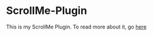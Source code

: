 ScrollMe-Plugin
===============
This is my ScrollMe Plugin. To read more about it, go [here](http://sylvia.io/scrollplugin/)
